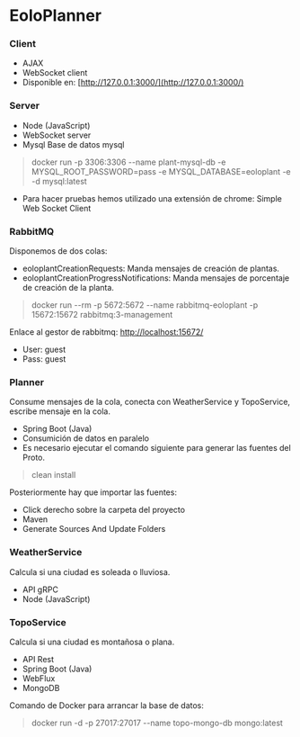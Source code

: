 # EoloPlanner
### Client	
- AJAX
- WebSocket client
- Disponible en: [http://127.0.0.1:3000/](http://127.0.0.1:3000/)


### Server
- Node (JavaScript)
- WebSocket server
- Mysql
Base de datos mysql
> docker run -p 3306:3306 --name plant-mysql-db -e MYSQL_ROOT_PASSWORD=pass -e MYSQL_DATABASE=eoloplant -e -d mysql:latest  
- Para hacer pruebas hemos utilizado una extensión de chrome: Simple Web Socket Client

### RabbitMQ 
Disponemos de dos colas:
* eoloplantCreationRequests: Manda mensajes de creación de plantas.
* eoloplantCreationProgressNotifications: Manda mensajes de porcentaje de creación de la planta.

> docker run --rm -p 5672:5672 --name rabbitmq-eoloplant -p 15672:15672 rabbitmq:3-management 

Enlace al gestor de rabbitmq: [http://localhost:15672/](http://localhost:15672/)
* User: guest 
* Pass: guest


### Planner
Consume mensajes de la cola, conecta con WeatherService y TopoService, escribe mensaje en la cola.
- Spring Boot (Java)
- Consumición de datos en paralelo
- Es necesario ejecutar el comando siguiente para generar las fuentes del Proto.
> clean install 

Posteriormente hay que importar las fuentes:
  - Click derecho sobre la carpeta del proyecto
  - Maven
  - Generate Sources And Update Folders

### WeatherService
Calcula si una ciudad es soleada o lluviosa.
- API gRPC
- Node (JavaScript)


### TopoService
Calcula si una ciudad es montañosa o plana.
- API Rest
- Spring Boot (Java)
- WebFlux
- MongoDB

Comando de Docker para arrancar la base de datos:
> docker run -d -p 27017:27017 --name topo-mongo-db mongo:latest 
